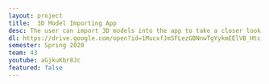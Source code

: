 ```yaml
---
layout: project
title:  3D Model Importing App
desc: The user can import 3D models into the app to take a closer look at the object by looking around in the room that the object is imported in. When the user imports the object, the app will know the dimension of the object to choose which room has the correct size for it.  The user can move in the room by pressing left, right, up and down keyword as well as scrolling the mouse to turn around. If the user wants to see the object from above, he or she can press the ctrl key and simultaneously scroll the mouse. 
dl: https://drive.google.com/open?id=1MucxfJmSFLezGBNnwTgYykmEElVB_Htc
semester: Spring 2020
team: 43
youtube: aGjkuKbr8Jc
featured: false
---
```

